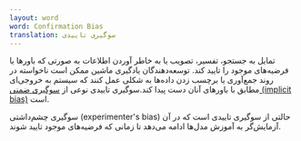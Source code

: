 ```yaml
---
layout: word
word: Confirmation Bias
translation: سوگیری تاییدی
---
```


تمایل به جستجو، تفسیر، تصویب یا به‌ خاطر آوردن اطلاعات به صورتی که باورها یا فرضیه‌های موجود را تایید کند. توسعه‌دهندگان یادگیری ماشین ممکن است ناخواسته در روند جمع‌‌آوری یا برچسب زدن داده‌ها به شکلی عمل کنند که سیستم به خروجی‌ای مطابق با باورهای آنان دست پیدا کند.سوگیری تاییدی نوعی از [سوگیری ضمنی‌ (implicit bias)](/I/implicit_bias) است.

سوگیری چشم‌داشتی (experimenter's bias) حالتی از سوگیری تاییدی است که در آن آزمایش‌گر به آموزش مدل‌ها ادامه می‌دهد تا زمانی که فرضیه‌های موجود تایید شوند.
